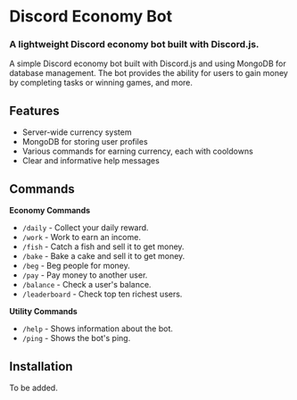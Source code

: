 # Discord Economy Bot
### A lightweight Discord economy bot built with Discord.js.
A simple Discord economy bot built with Discord.js and using MongoDB for database management. The bot provides the ability for users to gain money by completing tasks or winning games, and more.

## Features
* Server-wide currency system
* MongoDB for storing user profiles
* Various commands for earning currency, each with cooldowns
* Clear and informative help messages

## Commands
**Economy Commands**
* `/daily` - Collect your daily reward.
* `/work` - Work to earn an income.
* `/fish` - Catch a fish and sell it to get money.
* `/bake` - Bake a cake and sell it to get money.
* `/beg` - Beg people for money.
* `/pay` - Pay money to another user.
* `/balance` - Check a user's balance.
* `/leaderboard` - Check top ten richest users.
  
**Utility Commands**
* `/help` - Shows information about the bot.
* `/ping` - Shows the bot's ping.

## Installation
To be added.

